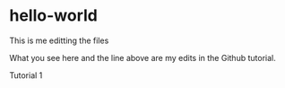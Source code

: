 # hello-world

This is me editting the files

What you see here and the line above are my edits in the Github tutorial.

Tutorial 1
